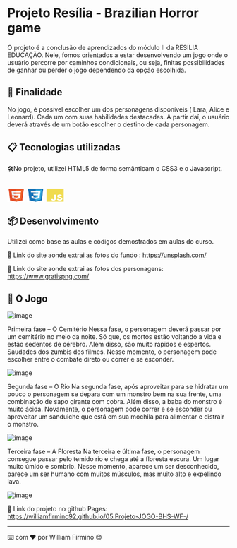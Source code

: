 # Projeto Resília - Brazilian Horror game

O projeto é a conclusão de aprendizados do módulo II da RESÍLIA EDUCAÇÃO.  Nele, fomos orientados a estar desenvolvendo um jogo onde o usuário percorre por caminhos condicionais, ou seja, finitas possibilidades de ganhar ou perder o jogo dependendo da opção escolhida.

## 🚀 Finalidade

No jogo, é possível escolher um dos personagens disponíveis ( Lara, Alice e Leonard). Cada um com suas habilidades destacadas. A partir daí, o usuário deverá através de um botão escolher o destino de cada personagem.


## 📋 Tecnologias utilizadas

🛠️No projeto, utilizei HTML5 de forma semânticam o CSS3 e o Javascript.
<div style="display: inline_block"><br>
<img align="center" alt="Will-HTML" height="30" width="40" src="https://raw.githubusercontent.com/devicons/devicon/master/icons/html5/html5-original.svg">
<img align="center" alt="Will-CSS" height="30" width="40" src="https://raw.githubusercontent.com/devicons/devicon/master/icons/css3/css3-original.svg">
 <img align="center" alt="Will-Js" height="30" width="40" src="https://raw.githubusercontent.com/devicons/devicon/master/icons/javascript/javascript-plain.svg">
</div>


## 📦 Desenvolvimento

Utilizei como base as aulas e códigos demostrados em aulas do curso. 

📌 Link do site aonde extrai as fotos do fundo : https://unsplash.com/

📌 Link do site aonde extrai as fotos dos personagens: https://www.gratispng.com/


## 📄 O Jogo

![image](https://user-images.githubusercontent.com/89873481/168280920-7370b328-f007-4734-bb07-885b3f2249e9.png)

Primeira fase – O Cemitério
Nessa fase, o personagem deverá passar por um cemitério no meio da noite. Só que, os mortos estão voltando a vida e estão sedentos de cérebro. Além disso, são muito rápidos e espertos. Saudades dos zumbis dos filmes.
Nesse momento, o personagem pode escolher entre o combate direto ou correr e se esconder.

![image](https://user-images.githubusercontent.com/89873481/168281095-1bdcc016-075e-44cf-9206-90f120343c09.png)

Segunda fase – O Rio
Na segunda fase, após aproveitar para se hidratar um pouco o personagem se depara com um monstro bem na sua frente, uma combinação de sapo girante com cobra. Além disso, a baba do monstro é muito ácida. 
Novamente, o personagem pode correr e se esconder ou aproveitar um sanduiche que está em sua mochila para alimentar e distrair o monstro.

![image](https://user-images.githubusercontent.com/89873481/168281168-930134b4-cf72-404b-99dd-562430424fbc.png)

Terceira fase – A Floresta
Na terceira e última fase, o personagem consegue passar pelo temido rio e chega até a floresta escura. Um lugar muito úmido e sombrio. Nesse momento, aparece um ser desconhecido, parece um ser humano com muitos músculos,  mas muito alto e expelindo lava.

![image](https://user-images.githubusercontent.com/89873481/168281206-5f42ad66-ad4e-4e7d-8ff5-1fdb9df5afde.png)


📌 Link do projeto no github Pages: https://williamfirmino92.github.io/05.Projeto-JOGO-BHS-WF-/
 


---
⌨️ com ❤️ por William Firmino 😊


